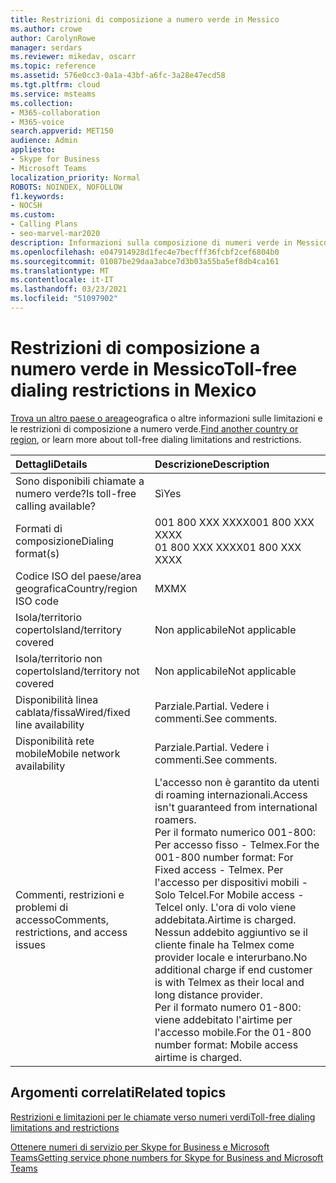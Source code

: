 ```yaml
---
title: Restrizioni di composizione a numero verde in Messico
ms.author: crowe
author: CarolynRowe
manager: serdars
ms.reviewer: mikedav, oscarr
ms.topic: reference
ms.assetid: 576e0cc3-0a1a-43bf-a6fc-3a28e47ecd58
ms.tgt.pltfrm: cloud
ms.service: msteams
ms.collection:
- M365-collaboration
- M365-voice
search.appverid: MET150
audience: Admin
appliesto:
- Skype for Business
- Microsoft Teams
localization_priority: Normal
ROBOTS: NOINDEX, NOFOLLOW
f1.keywords:
- NOCSH
ms.custom:
- Calling Plans
- seo-marvel-mar2020
description: Informazioni sulla composizione di numeri verde in Messico, tra cui disponibilità, disponibilità di reti cablate/fisse e di rete mobile e restrizioni.
ms.openlocfilehash: e047914928d1fec4e7becfff36fcbf2cef6804b0
ms.sourcegitcommit: 01087be29daa3abce7d3b03a55ba5ef8db4ca161
ms.translationtype: MT
ms.contentlocale: it-IT
ms.lasthandoff: 03/23/2021
ms.locfileid: "51097902"
---
```

# <a name="toll-free-dialing-restrictions-in-mexico"></a><span data-ttu-id="0f5fc-103">Restrizioni di composizione a numero verde in Messico</span><span class="sxs-lookup"><span data-stu-id="0f5fc-103">Toll-free dialing restrictions in Mexico</span></span>

<span data-ttu-id="0f5fc-104">[Trova un altro paese o area](../toll-free-dialing-limitations-and-restrictions.md)geografica o altre informazioni sulle limitazioni e le restrizioni di composizione a numero verde.</span><span class="sxs-lookup"><span data-stu-id="0f5fc-104">[Find another country or region](../toll-free-dialing-limitations-and-restrictions.md), or learn more about toll-free dialing limitations and restrictions.</span></span>


|<span data-ttu-id="0f5fc-105">**Dettagli**</span><span class="sxs-lookup"><span data-stu-id="0f5fc-105">**Details**</span></span>|<span data-ttu-id="0f5fc-106">**Descrizione**</span><span class="sxs-lookup"><span data-stu-id="0f5fc-106">**Description**</span></span>|
|:-----|:-----|
|<span data-ttu-id="0f5fc-107">Sono disponibili chiamate a numero verde?</span><span class="sxs-lookup"><span data-stu-id="0f5fc-107">Is toll-free calling available?</span></span>  <br/> |<span data-ttu-id="0f5fc-108">Sì</span><span class="sxs-lookup"><span data-stu-id="0f5fc-108">Yes</span></span>  <br/> |
|<span data-ttu-id="0f5fc-109">Formati di composizione</span><span class="sxs-lookup"><span data-stu-id="0f5fc-109">Dialing format(s)</span></span>  <br/> | <span data-ttu-id="0f5fc-110">001 800 XXX XXXX</span><span class="sxs-lookup"><span data-stu-id="0f5fc-110">001 800 XXX XXXX</span></span> <br/>  <span data-ttu-id="0f5fc-111">01 800 XXX XXXX</span><span class="sxs-lookup"><span data-stu-id="0f5fc-111">01 800 XXX XXXX</span></span> <br/> |
|<span data-ttu-id="0f5fc-112">Codice ISO del paese/area geografica</span><span class="sxs-lookup"><span data-stu-id="0f5fc-112">Country/region ISO code</span></span>  <br/> |<span data-ttu-id="0f5fc-113">MX</span><span class="sxs-lookup"><span data-stu-id="0f5fc-113">MX</span></span>  <br/> |
|<span data-ttu-id="0f5fc-114">Isola/territorio coperto</span><span class="sxs-lookup"><span data-stu-id="0f5fc-114">Island/territory covered</span></span>  <br/> |<span data-ttu-id="0f5fc-115">Non applicabile</span><span class="sxs-lookup"><span data-stu-id="0f5fc-115">Not applicable</span></span>  <br/> |
|<span data-ttu-id="0f5fc-116">Isola/territorio non coperto</span><span class="sxs-lookup"><span data-stu-id="0f5fc-116">Island/territory not covered</span></span>  <br/> |<span data-ttu-id="0f5fc-117">Non applicabile</span><span class="sxs-lookup"><span data-stu-id="0f5fc-117">Not applicable</span></span>  <br/> |
|<span data-ttu-id="0f5fc-118">Disponibilità linea cablata/fissa</span><span class="sxs-lookup"><span data-stu-id="0f5fc-118">Wired/fixed line availability</span></span>  <br/> |<span data-ttu-id="0f5fc-119">Parziale.</span><span class="sxs-lookup"><span data-stu-id="0f5fc-119">Partial.</span></span> <span data-ttu-id="0f5fc-120">Vedere i commenti.</span><span class="sxs-lookup"><span data-stu-id="0f5fc-120">See comments.</span></span>  <br/> |
|<span data-ttu-id="0f5fc-121">Disponibilità rete mobile</span><span class="sxs-lookup"><span data-stu-id="0f5fc-121">Mobile network availability</span></span>  <br/> |<span data-ttu-id="0f5fc-122">Parziale.</span><span class="sxs-lookup"><span data-stu-id="0f5fc-122">Partial.</span></span> <span data-ttu-id="0f5fc-123">Vedere i commenti.</span><span class="sxs-lookup"><span data-stu-id="0f5fc-123">See comments.</span></span>  <br/> |
|<span data-ttu-id="0f5fc-124">Commenti, restrizioni e problemi di accesso</span><span class="sxs-lookup"><span data-stu-id="0f5fc-124">Comments, restrictions, and access issues</span></span>  <br/> |<span data-ttu-id="0f5fc-125">L'accesso non è garantito da utenti di roaming internazionali.</span><span class="sxs-lookup"><span data-stu-id="0f5fc-125">Access isn't guaranteed from international roamers.</span></span>  <br/> <span data-ttu-id="0f5fc-126">Per il formato numerico 001-800: Per accesso fisso - Telmex.</span><span class="sxs-lookup"><span data-stu-id="0f5fc-126">For the 001-800 number format: For Fixed access - Telmex.</span></span> <span data-ttu-id="0f5fc-127">Per l'accesso per dispositivi mobili - Solo Telcel.</span><span class="sxs-lookup"><span data-stu-id="0f5fc-127">For Mobile access - Telcel only.</span></span> <span data-ttu-id="0f5fc-128">L'ora di volo viene addebitata.</span><span class="sxs-lookup"><span data-stu-id="0f5fc-128">Airtime is charged.</span></span> <span data-ttu-id="0f5fc-129">Nessun addebito aggiuntivo se il cliente finale ha Telmex come provider locale e interurbano.</span><span class="sxs-lookup"><span data-stu-id="0f5fc-129">No additional charge if end customer is with Telmex as their local and long distance provider.</span></span>  <br/> <span data-ttu-id="0f5fc-130">Per il formato numero 01-800: viene addebitato l'airtime per l'accesso mobile.</span><span class="sxs-lookup"><span data-stu-id="0f5fc-130">For the 01-800 number format: Mobile access airtime is charged.</span></span>  <br/> |
   
## <a name="related-topics"></a><span data-ttu-id="0f5fc-131">Argomenti correlati</span><span class="sxs-lookup"><span data-stu-id="0f5fc-131">Related topics</span></span>

[<span data-ttu-id="0f5fc-132">Restrizioni e limitazioni per le chiamate verso numeri verdi</span><span class="sxs-lookup"><span data-stu-id="0f5fc-132">Toll-free dialing limitations and restrictions</span></span>](../toll-free-dialing-limitations-and-restrictions.md)

[<span data-ttu-id="0f5fc-133">Ottenere numeri di servizio per Skype for Business e Microsoft Teams</span><span class="sxs-lookup"><span data-stu-id="0f5fc-133">Getting service phone numbers for Skype for Business and Microsoft Teams</span></span>](../getting-service-phone-numbers.md)

  
